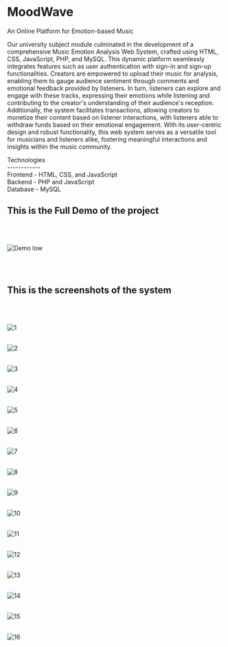 # MoodWave
An Online Platform for Emotion-based Music

Our university subject module culminated in the development of a comprehensive Music Emotion Analysis Web System, crafted using HTML, CSS, JavaScript, PHP, and MySQL. This dynamic platform seamlessly integrates features such as user authentication with sign-in and sign-up functionalities. Creators are empowered to upload their music for analysis, enabling them to gauge audience sentiment through comments and emotional feedback provided by listeners. In turn, listeners can explore and engage with these tracks, expressing their emotions while listening and contributing to the creator's understanding of their audience's reception. Additionally, the system facilitates transactions, allowing creators to monetize their content based on listener interactions, with listeners able to withdraw funds based on their emotional engagement. With its user-centric design and robust functionality, this web system serves as a versatile tool for musicians and listeners alike, fostering meaningful interactions and insights within the music community.

Technologies <br> ------------ <br>
Frontend - HTML, CSS, and JavaScript <br>
Backend - PHP and JavaScript <br>
Database - MySQL <br>

<h2>This is the Full Demo of the project</h2><br><br>

![Demo low](https://github.com/kusha2000/moodWaves/assets/127003267/43a96f69-65ed-481e-84c8-f845b9b01d99)

<br><br>
<h2>This is the screenshots of the system</h2><br><br>

![1](https://github.com/kusha2000/MoodWave/assets/127003267/61f8e090-d38a-4f2e-944e-e3c1c24ead44)<br><br>

![2](https://github.com/kusha2000/MoodWave/assets/127003267/111f2b3f-5975-4e57-9b4d-68951968172b)<br><br>

![3](https://github.com/kusha2000/MoodWave/assets/127003267/58a8d5ec-3ec1-416b-995b-805beee76cf1)<br><br>

![4](https://github.com/kusha2000/MoodWave/assets/127003267/681c1d3e-4ced-4528-999f-6fa22dc3cbdd)<br><br>

![5](https://github.com/kusha2000/MoodWave/assets/127003267/c562b8e4-36d4-4939-9bf5-8230d5c1987f)<br><br>

![6](https://github.com/kusha2000/MoodWave/assets/127003267/b91a8a70-b29d-43f7-bd98-775ab33dc178)<br><br>

![7](https://github.com/kusha2000/MoodWave/assets/127003267/72f41cab-d3dc-4c95-a941-6bc4a044f8bf)<br><br>

![8](https://github.com/kusha2000/MoodWave/assets/127003267/91570714-4c43-495e-8591-d6a5084c6249)<br><br>

![9](https://github.com/kusha2000/MoodWave/assets/127003267/b560ee23-62b0-4825-9a08-de50fd2c0a4e)<br><br>

![10](https://github.com/kusha2000/MoodWave/assets/127003267/f56db19f-0ee3-4d0c-9536-2c89bb625d4b)<br><br>

![11](https://github.com/kusha2000/MoodWave/assets/127003267/84bc0363-f965-4f2f-a2b5-5e5921e6f0a2)<br><br>

![12](https://github.com/kusha2000/MoodWave/assets/127003267/4f378ef5-6ada-4888-93a8-7c4433440828)<br><br>

![13](https://github.com/kusha2000/MoodWave/assets/127003267/69dadfce-3de7-43c3-a012-066489682f8c)<br><br>

![14](https://github.com/kusha2000/moodWaves/assets/127003267/ccdebf51-0cbd-4191-8bd0-f7ab93e87156)<br><br>

![15](https://github.com/kusha2000/moodWaves/assets/127003267/a1e2f134-4961-4986-8420-9aaea7e896af)<br><br>

![16](https://github.com/kusha2000/moodWaves/assets/127003267/8370ed40-48cf-438a-aa9b-f5c4f358050a)<br><br>


